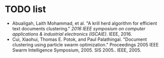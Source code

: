 # TODO list

- Abualigah, Laith Mohammad, et al. "A krill herd algorithm for efficient text documents clustering." *2016 IEEE symposium on computer applications & industrial electronics (ISCAIE)*. IEEE, 2016.
- Cui, Xiaohui, Thomas E. Potok, and Paul Palathingal. "Document clustering using particle swarm optimization." Proceedings 2005 IEEE Swarm Intelligence Symposium, 2005. SIS 2005.. IEEE, 2005.
